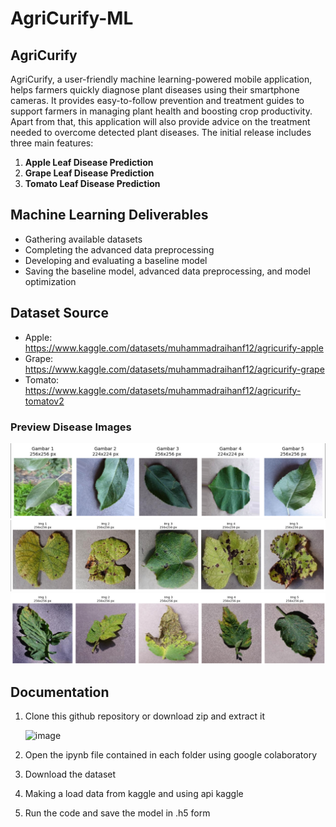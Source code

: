 # AgriCurify-ML

## AgriCurify
AgriCurify, a user-friendly machine learning-powered mobile application, helps farmers quickly diagnose plant diseases using their smartphone cameras. It provides easy-to-follow prevention and treatment guides to support farmers in managing plant health and boosting crop productivity.
Apart from that, this application will also provide advice on the treatment needed to overcome detected plant diseases. The initial release includes three main features: 
1. **Apple Leaf Disease Prediction**
2. **Grape Leaf Disease Prediction**
3. **Tomato Leaf Disease Prediction**

## Machine Learning Deliverables
- Gathering available datasets  
- Completing the advanced data preprocessing  
- Developing and evaluating a baseline model  
- Saving the baseline model, advanced data preprocessing, and model optimization

## Dataset Source
- Apple: https://www.kaggle.com/datasets/muhammadraihanf12/agricurify-apple
- Grape: https://www.kaggle.com/datasets/muhammadraihanf12/agricurify-grape
- Tomato: https://www.kaggle.com/datasets/muhammadraihanf12/agricurify-tomatov2 

### Preview Disease Images
<img src="Apple_Preview.png" width="700">
<img src="Grape_Preview.png" width="700">
<img src="Tomato_Preview.png" width="700">

## Documentation
1. Clone this github repository or download zip and extract it 

    ![image](https://github.com/AgriCurify/MachineLearning.git)

2. Open the ipynb file contained in each folder using google colaboratory
3. Download the dataset
5. Making a load data from kaggle and using api kaggle
6. Run the code and save the model in .h5 form
